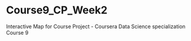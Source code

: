 # Course9_CP_Week2
Interactive Map for Course Project - Coursera Data Science specialization Course 9
